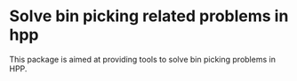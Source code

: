 # Solve bin picking related problems in hpp

  This package is aimed at providing tools to solve bin picking problems in
  HPP.

